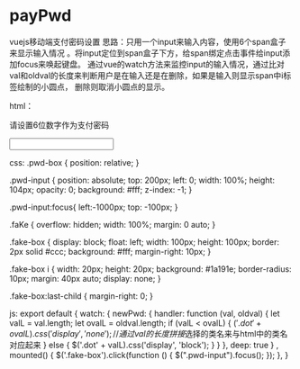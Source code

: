 # payPwd
vuejs移动端支付密码设置
思路：只用一个input来输入内容，使用6个span盒子来显示输入情况 。将input定位到span盒子下方，给span绑定点击事件给input添加focus来唤起键盘。
通过vue的watch方法来监控input的输入情况，通过比对val和oldval的长度来判断用户是在输入还是在删除，如果是输入则显示span中i标签绘制的小圆点，
删除则取消小圆点的显示。

html：
<div class="form-group">
    <p id="title">请设置6位数字作为支付密码</p>
    <div class="pwd-box">
        <input type="tel" class="pwd-input" maxlength="6" v-model="newPwd" id="newPwd" name="newPwd" value="" ref="newPwd">
        <div class="faKe">
            <span class="fake-box"><i class="dot1"></i></span>
            <span class="fake-box"><i class="dot2"></i></span>
            <span class="fake-box"><i class="dot3"></i></span>
            <span class="fake-box"><i class="dot4"></i></span>
            <span class="fake-box"><i class="dot5"></i></span>
            <span class="fake-box"><i class="dot6"></i></span>
        </div>
    </div>
</div>

css:
.pwd-box {
  position: relative;
}

.pwd-input {
  position: absolute;
  top: 200px;
  left: 0;
  width: 100%;
  height: 104px;
  opacity: 0;
  background: #fff;
  z-index: -1;
}

.pwd-input:focus{
  left:-1000px;
  top: -100px;
}

.faKe {
  overflow: hidden;
  width: 100%;
  margin: 0 auto;
}

.fake-box {
  display: block;
  float: left;
  width: 100px;
  height: 100px;
  border: 2px solid #ccc;
  background: #fff;
  margin-right: 10px;
}

.fake-box i {
  width: 20px;
  height: 20px;
  background: #1a191e;
  border-radius: 10px;
  margin: 40px auto;
  display: none;
}

.fake-box:last-child {
  margin-right: 0;
}

js:
export default {
        watch: {
            newPwd: {
                handler: function (val, oldval) {
                    let valL = val.length;
                    let ovalL = oldval.length;
                    if (valL < ovalL) {
                        $('.dot' + ovalL).css('display', 'none'); //通过val的长度拼接$选择的类名来与html中的类名对应起来
                    } else {
                        $('.dot' + valL).css('display', 'block');
                    }
                }
            },
            deep: true
        }
        ,
        mounted() {
            $('.fake-box').click(function () {
                $(".pwd-input").focus();
            });
        },
    }
</script>
